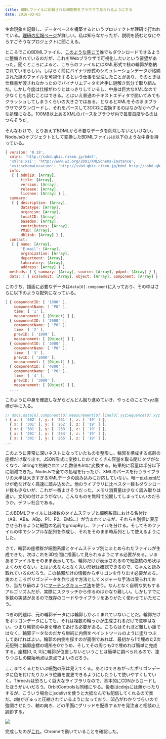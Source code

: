 ```yaml
---
title: BDMLファイルに記録された細胞核をブラウザで見られるようにする
date: 2018-03-05
---
```


生命現象を記録し、データベースを構築するというプロジェクトが理研で行われている。[理研の広報ページ](http://www.qbic.riken.jp/japanese/news/highlight/bdml.html)が詳しい。私は知らなかったが、説明を読むとなにやらすごそうなプロジェクトに聞こえる。

ところでこのBDMLファイル、[このような感じで](http://ssbd.qbic.riken.jp/search/afc304bc-7cca-4c92-8764-f5957dd06e3d/)誰でもダウンロードできるように整備されているのだが、これをWebブラウザで可視化したいという要望があった。聞くところによると、こちらのファイルにはXML形式で核の輪郭が格納されているらしい。しばらく前にバイナリ形式のシミュレーションデータが格納された謎のファイルを可視化するという仕事を受注したことがあり、そのときは仕様書が渡されなかったのでバイナリエディタを片手に謎解き気分で取り組んだ。しかし今度は仕様がわりとはっきりしているし、中身は巨大なXMLなので少なくとも読むことはできる。とはいえ普通のテキストエディタで開いてみてもクラッシュしてしまうくらいの大きさではある。となるとXMLをそのままブラウザでダウンロードし、それをパースして3DCGに変換するのはなかなかヘヴィな処理になる。100MB以上あるXMLのパースをブラウザ内で毎度毎度やるのはつらそうだ。

そんなわけで、とりあえずBDMLから不要なデータを削除しないといけない。NodeJsのオブジェクトとして変換したBDMLファイルは以下のような中身を持っている。
```js
{ version: '0.18',
  xmlns: 'http://ssbd.qbic.riken.jp/bdml',
  'xmlns:xsi': 'http://www.w3.org/2001/XMLSchema-instance',
  'xsi:schemaLocation': 'http://ssbd.qbic.riken.jp/bdml http://ssbd.qbic.riken.jp/bdml/bdml0.18.xsd',
  info:
   [ { bdmlID: [Array],
       title: [Array],
       version: [Array],
       release: [Array],
       license: [Array] } ],
  summary:
   [ { description: [Array],
       datatype: [Array],
       organism: [Array],
       localID: [Array],
       basedon: [Array],
       contributors: [Array],
       PMID: [Array],
       dblink: [Array] } ],
  contact:
   [ { name: [Array],
       'E-mail': [Array],
       organization: [Array],
       department: [Array],
       laboratory: [Array],
       address: [Array] } ],
  methods: [ { summary: [Array], source: [Array], pdpml: [Array] } ],
  data: [ { scaleUnit: [Array], object: [Array], component: [Array] } ] }
```
このうち、描画に必要なデータは`data[0].component`に入っており、その中はさらに以下のような配列になっている。
```js
[ { componentID: [ '1000' ],
    componentName: [ 'P0' ],
    time: [ '1' ],
    measurement: [ [Object] ] },
  { componentID: [ '2000' ],
    componentName: [ 'P0' ],
    time: [ '2' ],
    prevID: [ '1000' ],
    measurement: [ [Object] ] },
  { componentID: [ '3000' ],
    componentName: [ 'P0' ],
    time: [ '3' ],
    prevID: [ '2000' ],
    measurement: [ [Object] ] },
  { componentID: [ '4000' ],
    componentName: [ 'P0' ],
    time: [ '4' ],
    prevID: [ '3000' ],
    measurement: [ [Object] ] },
  ....
```
このように中身を確認しながらどんどん掘り進めていき、やっとのことでxyz座標が手に入る。
```js
// docs.data[0].component[0].measurement[0].line[0].xyzSequence[0].xyz
[ { x: [ '302' ], y: [ '261' ], z: [ '19' ] },
  { x: [ '301' ], y: [ '262' ], z: [ '19' ] },
  { x: [ '301' ], y: [ '263' ], z: [ '19' ] },
  { x: [ '301' ], y: [ '264' ], z: [ '19' ] },
  { x: [ '301' ], y: [ '265' ], z: [ '19' ] },
...
```
このように非常に深いネストになっていたものを整形し、輪郭を構成する点群の座標だけ取り出す。JSON形式に変換したのでたくさん容量を取る閉じタグがなくなり、Stringで格納されていた数値もIntに変換する。結果的に容量は半分以下に削減できた。NodeJsで全ての処理を行ったが、XMLのパースを行うライブラリの大半は大きすぎるXMLデータの読み込みに対応していない。唯一[pixl-xml](https://github.com/jhuckaby/pixl-xml)だけが危なげなく高速に読み込めた。他のライブラリに比べスター数もダウンロード数も少ないが、これが一番よさそうだった。メモリ消費量は少なく読み取りは速い。文句の付けようがない。こんなものを無料で公開してしまっていいのだろうか。デフレ社会である。

このBDMLファイルには複数のタイムステップと細胞系譜における名付け（AB、ABa、ABp、P1、P2、EMS…）が含まれているが、それらを別個に表示させられるように細胞の名前でgroupByし、ファイルを分ける。そしてそのファイルの中でシンプルな配列を作成し、それをそのまま時系列として使えるようにした。

さて、輪郭の座標群が細胞系譜とタイムステップ別にまとめられたファイルが生成できた。次はこれを3D空間に描画して見られるようにする必要がある。いまあるファイルをそのまま表示しても、輪郭だけが表示されるので細胞核の形状はよくわからない。とはいえなんとなく丸い形状は確認できるので、ちゃんと読み取れているのだろう。この輪郭だけの情報からポリゴンを作り出す必要がある。実のところポリゴンデータを作り出す方法としてメジャーな手法は限られており、当たり前のように[マーチングキューブ法](https://ja.wikipedia.org/wiki/%E3%83%9E%E3%83%BC%E3%83%81%E3%83%B3%E3%82%B0%E3%82%AD%E3%83%A5%E3%83%BC%E3%83%96%E6%B3%95)を使う。なんとなく自明な気もするアルゴリズムだが、実際にスクラッチから作るのはかなり難しい。しかしすでに多数の実装があるので既存のコードやライブラリをありがたく使わせていただこう。

つぎの問題は、元の輪郭データには輪郭しかふくまれていないことだ。輪郭だけをポリゴンデータにしても、それは複数の輪っかが生成されるだけで意味はない。つまり輪郭の中身を埋めてあげる必要がある。こちらはそれほど難しい話ではなく、輪郭データなのだから単純に内側をペイントツールのように塗りつぶしてあげればよい。輪郭の内側を探すのが面倒であれば、最初から1で埋めた2次元配列に輪郭座標の場所を0でうめ、そしてその周りも0で埋めれば簡単に完成する。座標[0, 0, 0]に輪郭が位置しないということは簡単に調べられるので、塗りつぶしの開始地点は原点でよいのだろう。

ここまでくるとだいぶ細胞の形は見えてくる。あとはできあがったポリゴンデータに色を付けたりカメラ位置を変更できるようにしたりして使いやすくしていく。ThreeJsは恐ろしく巨大なライブラリなので、基本的にCDNからロードしたほうがいいだろう。OrbitControlsも同様にやる。後者はcdnjsには無かったりするが、こういう場合にjsdelivrを使うと大抵なんでも配信してくれるので楽だ。z軸がぎゅっと圧縮されているようになっており、凹凸がわかりづらいので強調させたり、軸の向き、どの平面にグリッドを配置するかを発注者と相談の上調節する。

![](https://photos.xar.sh/38989634950_0a6c9a7f8a_b.jpg)

完成したのが[これ](https://xarsh.github.io/bdml-viewer/)。Chromeで動いていることを確認した。

